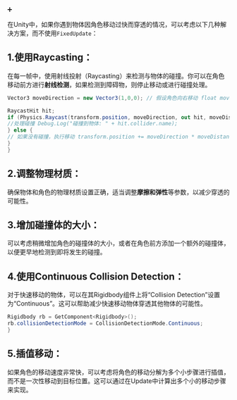➕

在Unity中，如果你遇到物体因角色移动过快而穿透的情况，可以考虑以下几种解决方案，而不使用`FixedUpdate`：

## 1.**使用Raycasting**：

在每一帧中，使用射线投射（Raycasting）来检测与物体的碰撞。你可以在角色移动前方进行**射线检测**，如果检测到障碍物，则停止移动或进行碰撞处理。

 ```csharp void Update() {
 Vector3 moveDirection = new Vector3(1,0,0); // 假设角色向右移动 float moveDistance = speed * Time.deltaTime;

 RaycastHit hit;
 if (Physics.Raycast(transform.position, moveDirection, out hit, moveDistance)) {
 //处理碰撞 Debug.Log("碰撞到物体: " + hit.collider.name);
 } else {
 // 如果没有碰撞，执行移动 transform.position += moveDirection * moveDistance;
 }
 }
 ```



## 2.**调整物理材质**：

确保物体和角色的物理材质设置正确，适当调整**摩擦和弹性**等参数，以减少穿透的可能性。



## 3.**增加碰撞体的大小**：

可以考虑稍微增加角色的碰撞体的大小，或者在角色前方添加一个额外的碰撞体，以便更早地检测到即将发生的碰撞。



## 4.**使用Continuous Collision Detection**：

对于快速移动的物体，可以在其Rigidbody组件上将“Collision Detection”设置为“Continuous”。这可以帮助减少快速移动物体穿透其他物体的可能性。

 ```csharp void Start() {
 Rigidbody rb = GetComponent<Rigidbody>();
 rb.collisionDetectionMode = CollisionDetectionMode.Continuous;
 }
 ```



## 5.**插值移动**：

如果角色的移动速度非常快，可以考虑将角色的移动分解为多个小步骤进行插值，而不是一次性移动到目标位置。这可以通过在Update中计算出多个小的移动步骤来实现。



